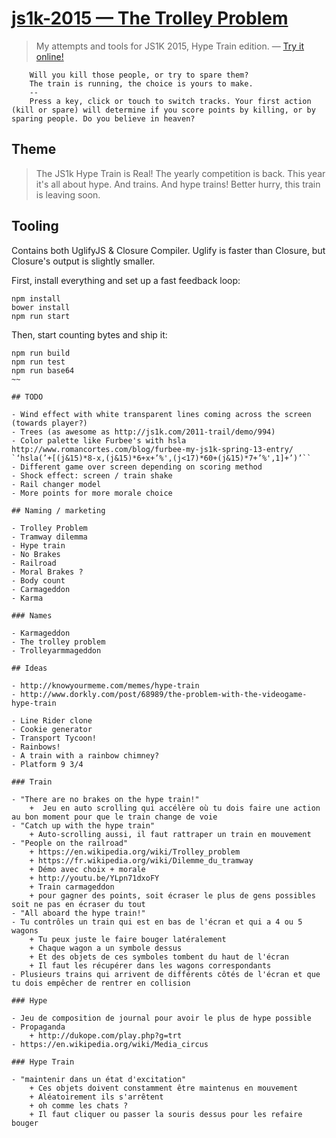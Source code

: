 [js1k-2015 — The Trolley Problem](http://js1k.com/2015-hypetrain/demo/2323)
=========

>My attempts and tools for JS1K 2015, Hype Train edition. — [Try it online!](https://rawgit.com/ThibWeb/js1k-2015/master/src/traindemo.html)

~~~
    Will you kill those people, or try to spare them?
    The train is running, the choice is yours to make.
    --
    Press a key, click or touch to switch tracks. Your first action (kill or spare) will determine if you score points by killing, or by sparing people. Do you believe in heaven?
~~~

## Theme

> The JS1k Hype Train is Real!
> The yearly competition is back. This year it's all about hype. And trains. And hype trains! Better hurry, this train is leaving soon.

## Tooling

Contains both UglifyJS & Closure Compiler. Uglify is faster than Closure, but Closure's output is slightly smaller.

First, install everything and set up a fast feedback loop:

~~~
npm install
bower install
npm run start
~~~

Then, start counting bytes and ship it:

~~~
npm run build
npm run test
npm run base64
~~

## TODO

- Wind effect with white transparent lines coming across the screen (towards player?)
- Trees (as awesome as http://js1k.com/2011-trail/demo/994)
- Color palette like Furbee's with hsla http://www.romancortes.com/blog/furbee-my-js1k-spring-13-entry/ `‘hsla(’+[(j&15)*8-x,(j&15)*6+x+’%',(j<17)*60+(j&15)*7+’%',1]+’)’``
- Different game over screen depending on scoring method
- Shock effect: screen / train shake
- Rail changer model
- More points for more morale choice

## Naming / marketing

- Trolley Problem
- Tramway dilemma
- Hype train
- No Brakes
- Railroad
- Moral Brakes ?
- Body count
- Carmageddon
- Karma

### Names

- Karmageddon
- The trolley problem
- Trolleyarmmageddon

## Ideas

- http://knowyourmeme.com/memes/hype-train
- http://www.dorkly.com/post/68989/the-problem-with-the-videogame-hype-train

- Line Rider clone
- Cookie generator
- Transport Tycoon!
- Rainbows!
- A train with a rainbow chimney?
- Platform 9 3/4

### Train

- "There are no brakes on the hype train!"
    +  Jeu en auto scrolling qui accélère où tu dois faire une action au bon moment pour que le train change de voie
- "Catch up with the hype train"
    + Auto-scrolling aussi, il faut rattraper un train en mouvement
- "People on the railroad"
    + https://en.wikipedia.org/wiki/Trolley_problem
    + https://fr.wikipedia.org/wiki/Dilemme_du_tramway
    + Démo avec choix + morale
    + http://youtu.be/YLpn71dxoFY
    + Train carmageddon
    + pour gagner des points, soit écraser le plus de gens possibles soit ne pas en écraser du tout
- "All aboard the hype train!"
- Tu contrôles un train qui est en bas de l'écran et qui a 4 ou 5 wagons 
    + Tu peux juste le faire bouger latéralement 
    + Chaque wagon a un symbole dessus
    + Et des objets de ces symboles tombent du haut de l'écran 
    + Il faut les récupérer dans les wagons correspondants
- Plusieurs trains qui arrivent de différents côtés de l'écran et que tu dois empêcher de rentrer en collision

### Hype

- Jeu de composition de journal pour avoir le plus de hype possible
- Propaganda
    + http://dukope.com/play.php?g=trt
- https://en.wikipedia.org/wiki/Media_circus

### Hype Train

- "maintenir dans un état d'excitation"
    + Ces objets doivent constamment être maintenus en mouvement
    + Aléatoirement ils s'arrêtent 
    + oh comme les chats ?
    + Il faut cliquer ou passer la souris dessus pour les refaire bouger
